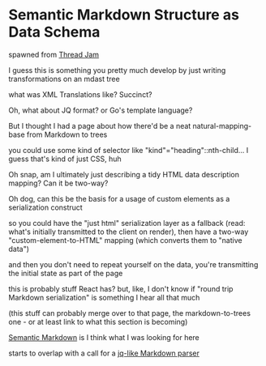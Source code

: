 # Semantic Markdown Structure as Data Schema

spawned from [Thread Jam](2b83e400-6b77-44bc-9718-f6b94c74396e.md)

I guess this is something you pretty much develop by just writing transformations on an mdast tree

what was XML Translations like? Succinct?

Oh, what about JQ format? or Go's template language?

But I thought I had a page about how there'd be a neat natural-mapping-base from Markdown to trees

you could use some kind of selector like "kind"="heading"::nth-child... I guess that's kind of just CSS, huh

Oh snap, am I ultimately just describing a tidy HTML data description mapping? Can it be two-way?

Oh dog, can this be the basis for a usage of custom elements as a serialization construct

so you could have the "just html" serialization layer as a fallback (read: what's initially transmitted to the client on render), then have a two-way "custom-element-to-HTML" mapping (which converts them to "native data")

and then you don't need to repeat yourself on the data, you're transmitting the initial state as part of the page

this is probably stuff React has? but, like, I don't know if "round trip Markdown serialization" is something I hear all that much

(this stuff can probably merge over to that page, the markdown-to-trees one - or at least link to what this section is becoming)

[Semantic Markdown](60205bb0-13ba-4730-a571-5b884a001314.md) is I think what I was looking for here

starts to overlap with a call for a [jq-like Markdown parser](7048da8c-32dd-47a9-a140-ec8959b2dd73.md)
